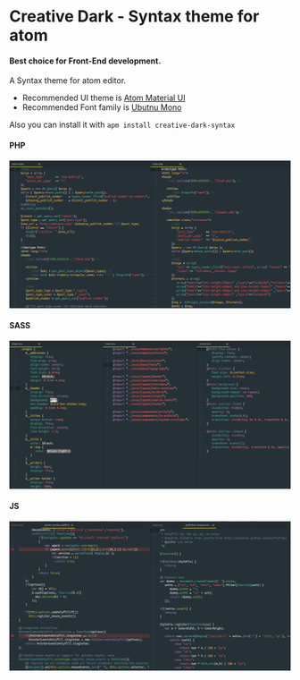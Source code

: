 # Creative Dark - Syntax theme for atom
#### Best choice for Front-End development.
A Syntax theme for atom editor.

- Recommended UI theme is [Atom Material UI](https://atom.io/themes/atom-material-ui)
- Recommended Font family is [Ubutnu Mono](http://font.ubuntu.com/)  

Also you can install it with `apm install creative-dark-syntax`

#### PHP

![Atom Creative Theme](https://raw.githubusercontent.com/Mehdi-Hp/atom-creative-dark-syntax/master/php.png)  

#### SASS

![Atom Creative Theme](https://raw.githubusercontent.com/Mehdi-Hp/atom-creative-dark-syntax/master/sass.png)  

#### JS

![Atom Creative Theme](https://raw.githubusercontent.com/Mehdi-Hp/atom-creative-dark-syntax/master/js.png)  
